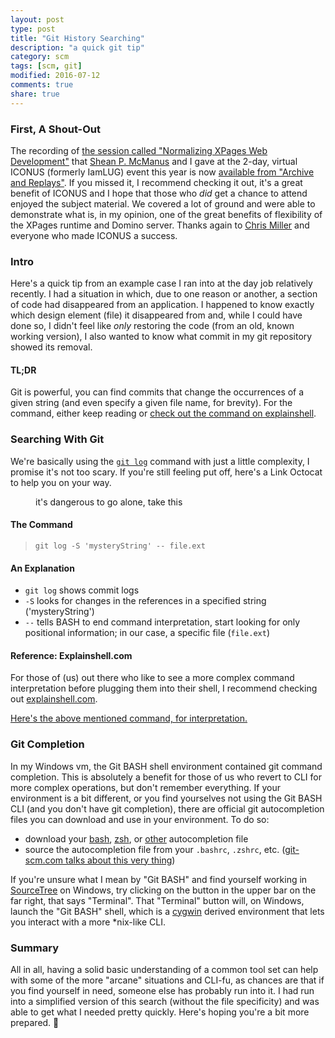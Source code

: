```yaml
---
layout: post
type: post
title: "Git History Searching"
description: "a quick git tip"
category: scm
tags: [scm, git]
modified: 2016-07-12
comments: true
share: true
---
```


### First, A Shout-Out
The recording of [the session called "Normalizing XPages Web Development"](http://iamiconus.org/iamiconus/iconus2016.nsf/session.xsp?action=openDocument&documentId=10DC98278072638C86257F77004D2BE7) that [Shean P. McManus](http://www.spmcmanus.net/) and I gave at the 2-day, virtual ICONUS (formerly IamLUG) event this year is now [available from "Archive and Replays"](http://iamiconus.org/IamICONUS/2016sessions.nsf/dx/normalizing-xpages-web-development.htm). If you missed it, I recommend checking it out, it's a great benefit of ICONUS and I hope that those who _did_ get a chance to attend enjoyed the subject material. We covered a lot of ground and were able to demonstrate what is, in my opinion, one of the great benefits of flexibility of the XPages runtime and Domino server. Thanks again to [Chris Miller](http://www.idonotes.com/) and everyone who made ICONUS a success.

### Intro
Here's a quick tip from an example case I ran into at the day job relatively recently. I had a situation in which, due to one reason or another, a section of code had disappeared from an application. I happened to know exactly which design element (file) it disappeared from and, while I could have done so, I didn't feel like _only_ restoring the code (from an old, known working version), I also wanted to know what commit in my git repository showed its removal.

#### TL;DR
Git is powerful, you can find commits that change the occurrences of a given string (and even specify a given file name, for brevity). For the command, either keep reading or [check out the command on explainshell](http://www.explainshell.com/explain?cmd=git+log+-S+%27mysteryString%27+--+file.ext).

### Searching With Git
We're basically using the [`git log`](https://git-scm.com/docs/git-log) command with just a little complexity, I promise it's not too scary. If you're still feeling put off, here's a Link Octocat to help you on your way.

<figure class="center">
  <amp-img src="{{ site.url }}/assets/images/post_images/linktocat.jpg"
  alt="it's dangerous to go alone, take this"
  height="240" width="240"
  layout="responsive"></amp-img>
 <figcaption>it's dangerous to go alone, take this</figcaption>
</figure>

#### The Command
> `git log -S 'mysteryString' -- file.ext`

#### An Explanation
- `git log` shows commit logs
- `-S` looks for changes in the references in a specified string ('mysteryString')
- `--` tells BASH to end command interpretation, start looking for only positional information; in our case, a specific file (`file.ext`)

#### Reference: Explainshell.com
For those of (us) out there who like to see a more complex command interpretation before plugging them into their shell, I recommend checking out [explainshell.com](http://www.explainshell.com/).

[Here's the above mentioned command, for interpretation.](http://www.explainshell.com/explain?cmd=git+log+-S+%27mysteryString%27+--+file.ext)

### Git Completion
In my Windows vm, the Git BASH shell environment contained git command completion. This is absolutely a benefit for those of us who revert to CLI for more complex operations, but don't remember everything. If your environment is a bit different, or you find yourselves not using the Git BASH CLI (and you don't have git completion), there are official git autocompletion files you can download and use in your environment. To do so:

- download your [bash](https://github.com/git/git/blob/master/contrib/completion/git-completion.bash), [zsh](https://github.com/git/git/blob/master/contrib/completion/git-completion.zsh), or [other](https://github.com/git/git/tree/master/contrib/completion) autocompletion file
- source the autocompletion file from your `.bashrc`, `.zshrc`, etc. ([git-scm.com talks about this very thing](https://git-scm.com/book/en/v1/Git-Basics-Tips-and-Tricks#Auto-Completion))

If you're unsure what I mean by "Git BASH" and find yourself working in [SourceTree](https://www.sourcetreeapp.com/) on Windows, try clicking on the button in the upper bar on the far right, that says "Terminal". That "Terminal" button will, on Windows, launch the "Git BASH" shell, which is a [cygwin](https://www.cygwin.com/) derived environment that lets you interact with a more *nix-like CLI.

### Summary
All in all, having a solid basic understanding of a common tool set can help with some of the more "arcane" situations and CLI-fu, as chances are that if you find yourself in need, someone else has probably run into it. I had run into a simplified version of this search (without the file specificity) and was able to get what I needed pretty quickly. Here's hoping you're a bit more prepared. :beers:
